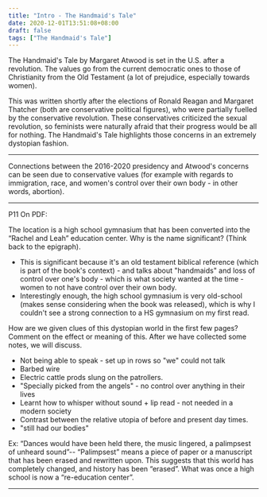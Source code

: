 ```yaml
---
title: "Intro - The Handmaid's Tale"
date: 2020-12-01T13:51:08+08:00
draft: false
tags: ["The Handmaid's Tale"]
---
```


The Handmaid's Tale by Margaret Atwood is set in the U.S. after a revolution. The values go from the current democratic ones to those of Christianity from the Old Testament (a lot of prejudice, especially towards women).

This was written shortly after the elections of Ronald Reagan and Margaret Thatcher (both are conservative political figures), who were partially fuelled by the conservative revolution. These conservatives criticized the sexual revolution, so feminists were naturally afraid that their progress would be all for nothing. The Handmaid's Tale highlights those concerns in an extremely dystopian fashion.

---

Connections between the 2016-2020 presidency and Atwood's concerns can be seen due to conservative values (for example with regards to immigration, race, and women's control over their own body - in other words, abortion).

---

P11 On PDF:

The location is a high school gymnasium that has been converted into the “Rachel and Leah” education center. Why is the name significant? (Think back to the epigraph).
- This is significant because it's an old testament biblical reference (which is part of the book's context) - and talks about "handmaids" and loss of control over one's body - which is what society wanted at the time - women to not have control over their own body.
- Interestingly enough, the high school gymnasium is very old-school (makes sense considering when the book was released), which is why I couldn't see a strong connection to a HS gymnasium on my first read.

How are we given clues of this dystopian world in the first few pages? Comment on the effect or meaning of this. After we have collected some notes, we will discuss. 
- Not being able to speak - set up in rows so "we" could not talk
- Barbed wire
- Electric cattle prods slung on the patrollers.
- "Specially picked from the angels" - no control over anything in their lives
- Learnt how to whisper without sound + lip read - not needed in a modern society
- Contrast between the relative utopia of before and present day times.
- "still had our bodies"

Ex: “Dances would have been held there, the music lingered, a palimpsest of unheard sound”-- “Palimpsest” means a piece of paper or a manuscript that has been erased and rewritten upon. This suggests that this world has completely changed, and history has been “erased”. What was once a high school is now a “re-education center”.

---

